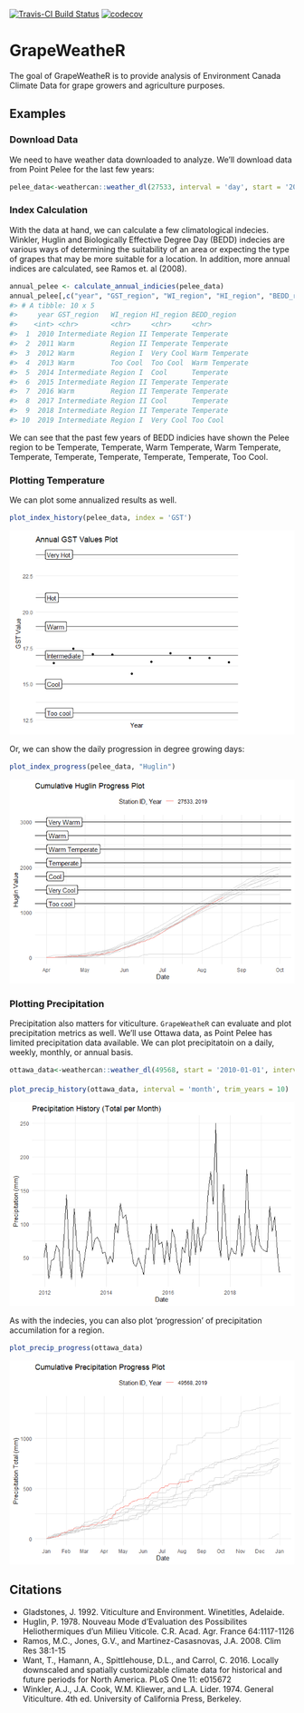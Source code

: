 <!-- README.md is generated from README.Rmd. Please edit that file -->

[![Travis-CI Build
Status](https://travis-ci.org/pbulsink/GrapeWeatheR.svg?branch=master)](https://travis-ci.org/pbulsink/GrapeWeatheR)
[![codecov](https://codecov.io/gh/pbulsink/GrapeWeatheR/branch/master/graph/badge.svg)](https://codecov.io/gh/pbulsink/GrapeWeatheR)

# GrapeWeatheR

The goal of GrapeWeatheR is to provide analysis of Environment Canada
Climate Data for grape growers and agriculture purposes.

## Examples

### Download Data

We need to have weather data downloaded to analyze. We’ll download data
from Point Pelee for the last few
years:

``` r
pelee_data<-weathercan::weather_dl(27533, interval = 'day', start = '2010-01-01')
```

### Index Calculation

With the data at hand, we can calculate a few climatological indecies.
Winkler, Huglin and Biologically Effective Degree Day (BEDD) indecies
are various ways of determining the suitability of an area or expecting
the type of grapes that may be more suitable for a location. In
addition, more annual indices are calculated, see Ramos et. al (2008).

``` r
annual_pelee <- calculate_annual_indicies(pelee_data)
annual_pelee[,c("year", "GST_region", "WI_region", "HI_region", "BEDD_region")]
#> # A tibble: 10 x 5
#>     year GST_region   WI_region HI_region BEDD_region   
#>    <int> <chr>        <chr>     <chr>     <chr>         
#>  1  2010 Intermediate Region II Temperate Temperate     
#>  2  2011 Warm         Region II Temperate Temperate     
#>  3  2012 Warm         Region I  Very Cool Warm Temperate
#>  4  2013 Warm         Too Cool  Too Cool  Warm Temperate
#>  5  2014 Intermediate Region I  Cool      Temperate     
#>  6  2015 Intermediate Region II Temperate Temperate     
#>  7  2016 Warm         Region II Temperate Temperate     
#>  8  2017 Intermediate Region II Cool      Temperate     
#>  9  2018 Intermediate Region II Temperate Temperate     
#> 10  2019 Intermediate Region I  Very Cool Too Cool
```

We can see that the past few years of BEDD indicies have shown the Pelee
region to be Temperate, Temperate, Warm Temperate, Warm Temperate,
Temperate, Temperate, Temperate, Temperate, Temperate, Too Cool.

### Plotting Temperature

We can plot some annualized results as well.

``` r
plot_index_history(pelee_data, index = 'GST')
```

![](README-plot_annual_indices-1.png)<!-- -->

Or, we can show the daily progression in degree growing days:

``` r
plot_index_progress(pelee_data, "Huglin")
```

![](README-plot_degree_days-1.png)<!-- -->

### Plotting Precipitation

Precipitation also matters for viticulture. `GrapeWeatheR` can evaluate
and plot precipitation metrics as well. We’ll use Ottawa data, as Point
Pelee has limited precipitation data available. We can plot
precipitatoin on a daily, weekly, monthly, or annual
basis.

``` r
ottawa_data<-weathercan::weather_dl(49568, start = '2010-01-01', interval = 'day')

plot_precip_history(ottawa_data, interval = 'month', trim_years = 10)
```

![](README-plot_precipitation_history-1.png)<!-- -->

As with the indecies, you can also plot ‘progression’ of precipitation
accumilation for a region.

``` r
plot_precip_progress(ottawa_data)
```

![](README-plot_precipitation_progress-1.png)<!-- -->

## Citations

  - Gladstones, J. 1992. Viticulture and Environment. Winetitles,
    Adelaide.
  - Huglin, P. 1978. Nouveau Mode d’Evaluation des Possibilites
    Heliothermiques d’un Milieu Viticole. C.R. Acad. Agr. France
    64:1117-1126
  - Ramos, M.C., Jones, G.V., and Martinez-Casasnovas, J.A. 2008. Clim
    Res 38:1-15
  - Want, T., Hamann, A., Spittlehouse, D.L., and Carrol, C. 2016.
    Locally downscaled and spatially customizable climate data for
    historical and future periods for North America. PLoS One 11:
    e015672
  - Winkler, A.J., J.A. Cook, W.M. Kliewer, and L.A. Lider. 1974.
    General Viticulture. 4th ed. University of California Press,
    Berkeley.
